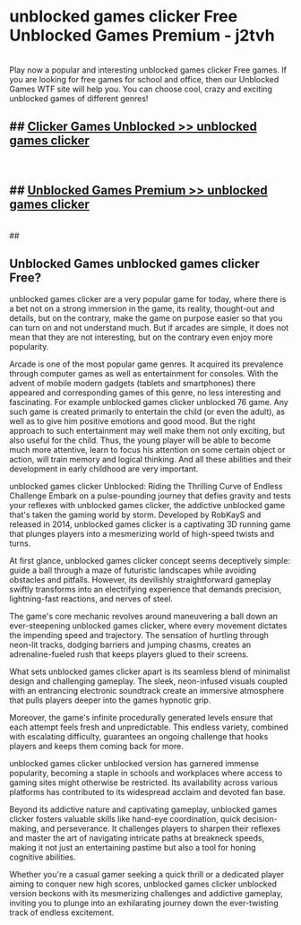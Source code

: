 # unblocked games clicker Free Unblocked Games Premium - j2tvh <br>
<br>
Play now a popular and interesting unblocked games clicker Free games. If you are looking for free games for school and office, then our Unblocked Games WTF site will help you. You can choose cool, crazy and exciting unblocked games of different genres!


## ##  [Clicker Games Unblocked >> unblocked games clicker](http://freeplayer.one?title=unblocked_games_clicker&ref=M1)
  <br>

##  ## [Unblocked Games Premium >> unblocked games clicker](http://freeplayer.one?title=unblocked_games_clicker&ref=M1)
  <br>
  ##



## Unblocked Games unblocked games clicker Free?

unblocked games clicker are a very popular game for today, where there is a bet not on a strong immersion in the game, its reality, thought-out and details, but on the contrary, make the game on purpose easier so that you can turn on and not understand much. But if arcades are simple, it does not mean that they are not interesting, but on the contrary even enjoy more popularity.

Arcade is one of the most popular game genres. It acquired its prevalence through computer games as well as entertainment for consoles. With the advent of mobile modern gadgets (tablets and smartphones) there appeared and corresponding games of this genre, no less interesting and fascinating. For example unblocked games clicker unblocked 76 game. Any such game is created primarily to entertain the child (or even the adult), as well as to give him positive emotions and good mood. But the right approach to such entertainment may well make them not only exciting, but also useful for the child. Thus, the young player will be able to become much more attentive, learn to focus his attention on some certain object or action, will train memory and logical thinking. And all these abilities and their development in early childhood are very important.

unblocked games clicker Unblocked: Riding the Thrilling Curve of Endless Challenge
Embark on a pulse-pounding journey that defies gravity and tests your reflexes with unblocked games clicker, the addictive unblocked game that's taken the gaming world by storm. Developed by RobKayS and released in 2014, unblocked games clicker is a captivating 3D running game that plunges players into a mesmerizing world of high-speed twists and turns.

At first glance, unblocked games clicker concept seems deceptively simple: guide a ball through a maze of futuristic landscapes while avoiding obstacles and pitfalls. However, its devilishly straightforward gameplay swiftly transforms into an electrifying experience that demands precision, lightning-fast reactions, and nerves of steel.

The game's core mechanic revolves around maneuvering a ball down an ever-steepening unblocked games clicker, where every movement dictates the impending speed and trajectory. The sensation of hurtling through neon-lit tracks, dodging barriers and jumping chasms, creates an adrenaline-fueled rush that keeps players glued to their screens.

What sets unblocked games clicker apart is its seamless blend of minimalist design and challenging gameplay. The sleek, neon-infused visuals coupled with an entrancing electronic soundtrack create an immersive atmosphere that pulls players deeper into the games hypnotic grip.

Moreover, the game's infinite procedurally generated levels ensure that each attempt feels fresh and unpredictable. This endless variety, combined with escalating difficulty, guarantees an ongoing challenge that hooks players and keeps them coming back for more.

unblocked games clicker unblocked version has garnered immense popularity, becoming a staple in schools and workplaces where access to gaming sites might otherwise be restricted. Its availability across various platforms has contributed to its widespread acclaim and devoted fan base.

Beyond its addictive nature and captivating gameplay, unblocked games clicker fosters valuable skills like hand-eye coordination, quick decision-making, and perseverance. It challenges players to sharpen their reflexes and master the art of navigating intricate paths at breakneck speeds, making it not just an entertaining pastime but also a tool for honing cognitive abilities.

Whether you're a casual gamer seeking a quick thrill or a dedicated player aiming to conquer new high scores, unblocked games clicker unblocked version beckons with its mesmerizing challenges and addictive gameplay, inviting you to plunge into an exhilarating journey down the ever-twisting track of endless excitement.